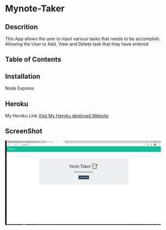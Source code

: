 # Mynote-Taker 

## Descrition
This App allows the user to input various tasks that needs to be accomplish. Allowing the User to Add, View and Delete task that they have entered. 

## Table of Contents
   
## Installation
Node
Express

## Heroku
My Heroku Link 
<a href="https://www.w3schools.com/">Visit My Heroku deployed Website</a>

## ScreenShot
<img src="./screenshots/mynotetaker.png" alt="my-notetaker">
<img src="./screenshots/" alt="">

